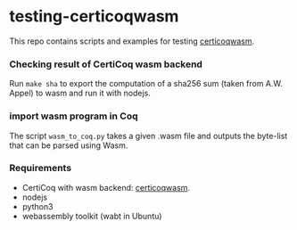 # testing-certicoqwasm

This repo contains scripts and examples for testing [certicoqwasm](https://github.com/womeier/certicoqwasm).

### Checking result of CertiCoq wasm backend
Run `make sha` to export the computation of a sha256 sum (taken from A.W. Appel) to wasm and run it with nodejs.

### import wasm program in Coq
The script `wasm_to_coq.py` takes a given .wasm file and outputs the byte-list that can be parsed using Wasm.


### Requirements
- CertiCoq with wasm backend: [certicoqwasm](https://github.com/womeier/certicoqwasm).
- nodejs
- python3
- webassembly toolkit (wabt in Ubuntu)
